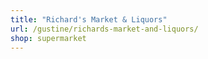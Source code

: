 ```yaml
---
title: "Richard's Market & Liquors"
url: /gustine/richards-market-and-liquors/
shop: supermarket
---
```

